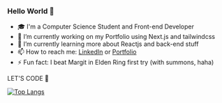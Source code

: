 ### Hello World 👋

- 🎓 I'm a Computer Science Student and Front-end Developer
- 🔭 I’m currently working on my Portfolio using Next.js and tailwindcss
- 🌱 I’m currently learning more about Reactjs and back-end stuff
- 📫 How to reach me: [LinkedIn](https://www.linkedin.com/in/linsmar-vital/) or [Portfolio](https://www.linsmarvital.com)
- ⚡ Fun fact: I beat Margit in Elden Ring first try (with summons, haha)

LET'S CODE 🎇

[![Top Langs](https://github-readme-stats.vercel.app/api/top-langs/?username=Linsmar7&layout=compact)](https://github.com/anuraghazra/github-readme-stats)

